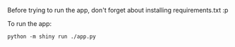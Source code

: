 Before trying to run the app, don't forget about installing requirements.txt :p 

To run the app: 
```
python -m shiny run ./app.py
```
